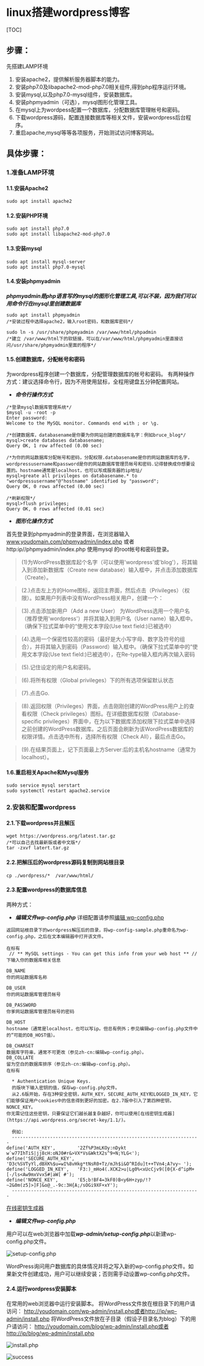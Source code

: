 # linux搭建wordpress博客

[TOC]

## 步骤：

先搭建LAMP环境

1. 安装apache2，提供解析服务器脚本的能力。
2. 安装php7.0及libapache2-mod-php7.0相关组件,得到php程序运行环境。
3. 安装mysql,以及php7.0-mysql组件，安装数据库。
4. 安装phpmyadmin（可选），mysql图形化管理工具。
6. 在mysql上为wordpess配置一个数据库，分配数据库管理帐号和密码。
5. 下载wordpress源码，配置连接数据库等相关文件，安装wordpress后台程序。
6. 重启apache,mysql等等各项服务，开始测试访问博客网站。

## 具体步骤：

### 1.准备LAMP环境

#### 1.1.安装Apache2

```
sudo apt install apache2
```

#### 1.2.安装PHP环境

```
sudo apt install php7.0
sudo apt install libapache2-mod-php7.0
```

#### 1.3.安装mysql

```
sudo apt install mysql-server
sudo apt install php7.0-mysql
```

#### 1.4.安装phpmyadmin 
***phpmyadmin是php语言写的mysql的图形化管理工具,可以不装，因为我们可以用命令行在mysql里创建数据库***

```
sudo apt install phpmyadmin 
/*安装过程中选择apache2，输入root密码，和数据库密码*/

sudo ln -s /usr/share/phpmyadmin /var/www/html/phpadmin 
/*建立 /var/www/html下的软链接，可以在/var/www/html/phpmyadmin里直接访问/usr/share/phpmyadmin里面的程序*/
```
#### 1.5.创建数据库，分配帐号和密码

为wordpress程序创建一个数据库，分配管理数据库的帐号和密码。
有两种操作方式：建议选择命令行，因为不用使用鼠标，全程用键盘五分钟配置网站。

- ***命令行操作方式***

```
/*登录mysql数据库管理系统*/
$mysql -u -root -p
Enter password:
Welcome to the MySQL monitor. Commands end with ; or \g.

/*创建数据库，databasename是你要为你网站创建的数据库名字：例如bruce_blog*/
mysql>create databases databasename;
Query OK, 1 row affected (0.00 sec)

/*为你的网站数据库分配帐号和密码，分配权限.databasename是你的网站数据库的名字，wordpressusername和password是你的网站数据库管理员帐号和密码.记得替换成你想要设置的。hostname通常是localhost，也可以写成服务器的ip地址/
mysql>greate all privileges on databasename.* to "wordpressusername"@"hostname" identified by "password";
Query OK, 0 rows affected (0.00 sec)

/*刷新权限*/
mysql>flush privileges;
Query OK, 0 rows affected (0.01 sec)

```

- ***图形化操作方式***

首先登录到phpmyadmin的登录界面，在浏览器输入
www.youdomain.com/phpmyadmin/index.php
或者http:ip//phpmyadmin/index.php
使用mysql 的root帐号和密码登录。

>(1)为WordPress数据库起个名字（可以使用'wordpress'或'blog'），将其输入到添加新数据库（Create new database）输入框中，并点击添加数据库（Create）。

>(2.)点击左上方的Home图标，返回主界面，然后点击（Privileges）（权限）。如果用户列表中没有WordPress相关用户，创建一个：

>(3).点击添加新用户（Add a new User）
为WordPress选用一个用户名（推荐使用'wordpress'）并将其输入到用户名（User name）输入框中。（确保下拉式菜单中的“使用文本字段(Use text field:)已被选中）

>(4).选用一个保密性较高的密码（最好是大小写字母、数字及符号的组合），并将其输入到密码（Password）输入框中。（确保下拉式菜单中的“使用文本字段(Use text field:)已被选中），在Re-type输入框内再次输入密码

>(5).记住设定的用户名和密码。

>(6).将所有权限（Global privileges）下的所有选项保留默认状态

>(7).点击Go.

>(8).返回权限（Privileges）界面，点击刚刚创建的WordPress用户上的查看权限（Check privileges）图标。在详细数据库权限（Database-specific privileges）界面中，在为以下数据库添加权限下拉式菜单中选择之前创建的WordPress数据库。之后页面会刷新为该WordPress数据库的权限详情。点击选中所有，选择所有权限（Check All），最后点击Go。

>(9).在结果页面上，记下页面最上方Server:后的主机名hostname（通常为localhost）。


#### 1.6.重启相关Apache和Mysql服务

```
sudo service mysql serstart
sudo systemctl restart apache2.service
```

### 2.安装和配置wordpress

#### 2.1.下载wordpress并且解压

```
wget https://wordpress.org/latest.tar.gz 
/*可以自己去找最新版或者中文版*/
tar -zxvf latert.tar.gz
```
#### 2.2.把解压后的wordpress源码复制到网站根目录

```
cp ./wordpress/*  /var/www/html/
```

#### 2.3.配置wordpress的数据库信息

两种方式：

- ***编辑文件wp-config.php***
详细配置请参照[编辑 wp-config.php](https://codex.wordpress.org/zh-cn:%E7%BC%96%E8%BE%91wp-config.php)

```
返回网站根目录下的wordpress解压后的目录，将wp-config-sample.php重命名为wp-config.php，之后在文本编辑器中打开该文件。

在标有
 // ** MySQL settings - You can get this info from your web host ** //
下输入你的数据库相关信息

DB_NAME 
你的网站数据库名称

DB_USER 
你的网站数据库管理员帐号

DB_PASSWORD 
你爹网站数据库管理员帐号的密码

DB_HOST 
hostname（通常是localhost，也可以写ip。但总有例外；参见编辑wp-config.php文件中的“可能的DB_HOST值）。

DB_CHARSET 
数据库字符串，通常不可更改（参见zh-cn:编辑wp-config.php）。
DB_COLLATE 
留为空白的数据库排序（参见zh-cn:编辑wp-config.php）。
在标有

  * Authentication Unique Keys.
  的版块下输入密钥的值，保存wp-config.php文件。
  从2.6版开始，存在3种安全密钥，AUTH_KEY，SECURE_AUTH_KEY和LOGGED_IN_KEY，它们能够保证用户cookies中的信息得到更好的加密。在2.7版中引入了第四种密钥，NONCE_KEY。
你无需记住这些密钥，只要保证它们越长越复杂越好，你可以使用[在线密钥生成器](https://api.wordpress.org/secret-key/1.1/)。

  例如:
  ---------------------------------------------------------------------
define('AUTH_KEY',        '2Zf%P3mLKOy:nDykt w`w77IhTiS|jj8cH:oNJ0#r&>VX*Vs&WktX2s^9+N;YLG<');
define('SECURE_AUTH_KEY', 'D3c%SVTyYl,dBXK%$u=wI%8vHkg*tNsR0+Tz/mJh$i&O^RIdu]t++TVn4;A?vy~ ');
define('LOGGED_IN_KEY',   'F3:)_mHo4(.XCK2>u|Lg0%<xUcCjv9([0{X-d^ipM+[-/ls<Aw9mxVvxS#|aW[ #');
define('NONCE_KEY',       'E5;b!BF4=3kF0)B<y6H+zyp/!?~2&0m(z5]>]F]&o@_.-9c:3H{A;/sOGi9XF+xY');
  ---------------------------------------------------------------------
```
[在线密钥生成器](https://api.wordpress.org/secret-key/1.1/)

- ***编辑文件wp-config.php***

用户可以在web浏览器中加载***wp-admin/setup-config.php***以新建wp-config.php文件。

![setup-config.php](https://codex.wordpress.org/images/5/5d/setup-config.png)

WordPress询问用户数据库的具体情况并将之写入新的wp-config.php文件。如果新文件创建成功，用户可以继续安装；否则需手动设置wp-config.php文件。


#### 2.4.运行wordpress安装脚本

在常用的web浏览器中运行安装脚本。
将WordPress文件放在根目录下的用户请访问：
http://youdomain.com/wp-admin/install.php或者http://ip/wp-admin/install.php
将WordPress文件放在子目录（假设子目录名为blog）下的用户请访问：
http://youdomain.com/blog/wp-admin/install.php或者http://ip/blog/wp-admin/install.php

![install.php](https://codex.wordpress.org/images/thumb/1/1b/install-step5.png/640px-install-step5.png)

![success](https://codex.wordpress.org/images/thumb/4/46/install-step6.png/640px-install-step6.png)

